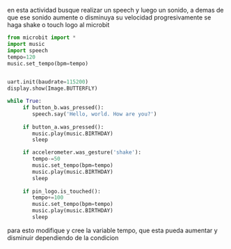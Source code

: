 en esta actividad busque realizar un speech y luego un sonido, a demas de que ese sonido aumente o disminuya su velocidad progresivamente se haga shake o touch logo al microbit

```py
from microbit import *
import music
import speech
tempo=120
music.set_tempo(bpm=tempo)


uart.init(baudrate=115200)
display.show(Image.BUTTERFLY)

while True:
     if button_b.was_pressed():
        speech.say('Hello, world. How are you?')
         
     if button_a.was_pressed():
        music.play(music.BIRTHDAY)
        sleep

     if accelerometer.was_gesture('shake'):
        tempo-=50
        music.set_tempo(bpm=tempo)
        music.play(music.BIRTHDAY)
        sleep
        
     if pin_logo.is_touched():
        tempo+=100
        music.set_tempo(bpm=tempo)
        music.play(music.BIRTHDAY)
        sleep
```

para esto modifique y cree la variable tempo, que esta pueda aumentar y disminuir dependiendo de la condicion 
